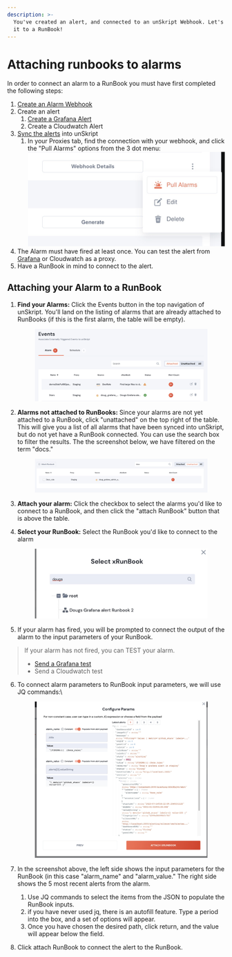 ```yaml
---
description: >-
  You've created an alert, and connected to an unSkript Webhook. Let's connect
  it to a RunBook!
---
```


# Attaching runbooks to alarms

In order to connect an alarm to a RunBook you must have first completed the following steps:

1. [Create an Alarm Webhook](create-an-alarm-webhook/)
2. Create an alert
   1. [Create a Grafana Alert](create-a-grafana-alert.md)
   2. Create a Cloudwatch Alert
3. [Sync the alerts](create-an-alarm-webhook/#pull-the-alarms) into unSkript
   1. In your Proxies tab, find the connection with your webhook, and click the "Pull Alarms" options from the 3 dot menu:\
      ![](<../../../.gitbook/assets/image (15).png>)
4. The Alarm must have fired at least once.  You can test the alert from [Grafana](create-a-grafana-alert.md#test-the-alarm) or Cloudwatch as a proxy.
5. Have a RunBook in mind to connect to the alert.

## Attaching your Alarm to a RunBook

1.  **Find your Alarms:** Click the Events button in the top navigation of unSkript. You'll land on the listing of alarms that are already attached to RunBooks (if this is the first alarm, the table will be empty).

    <figure><img src="../../../.gitbook/assets/image (19).png" alt=""><figcaption></figcaption></figure>
2.  **Alarms not attached to RunBooks:** Since your alarms are not yet attached to a RunBook, click "unattached" on the top right of the table.  This will give you a list of all alarms that have been synced into unSkript, but do not yet have a RunBook connected. You can use the search box to filter the results.  The the screenshot below, we have filtered on the term "docs."

    <figure><img src="../../../.gitbook/assets/image (10).png" alt=""><figcaption></figcaption></figure>
3. **Attach your alarm:** Click the checkbox to select the alarms you'd like to connect to a RunBook, and then click the "attach RunBook" button that is above the table.
4.  **Select your RunBook:** Select the RunBook you'd like to connect to the alarm

    <figure><img src="../../../.gitbook/assets/image (17).png" alt=""><figcaption></figcaption></figure>


5. If your alarm has fired, you will be prompted to connect the output of the alarm to the input parameters of your RunBook. &#x20;

> If your alarm has not fired, you can TEST your alarm. &#x20;
>
> * [Send a Grafana test](create-a-grafana-alert.md#test-the-alarm)
> * Send a Cloudwatch test

6.  To connect alarm parameters to RunBook input parameters, we will use JQ commands:\


    <figure><img src="../../../.gitbook/assets/image (13).png" alt=""><figcaption></figcaption></figure>
7. In the screenshot above, the left side shows the input parameters for the RunBook (in this case "alarm\_name" and "alarm\_value."  The right side shows the 5 most recent alerts from the alarm.
   1. Use JQ commands to select the items from the JSON to populate the RunBook inputs.
   2. if you have never used jq, there is an autofill feature.  Type a period into the box, and a set of options will appear. &#x20;
   3. Once you have chosen the desired path, click return, and the value will appear below the field.
8. Click attach RunBook to connect the alert to the RunBook.


